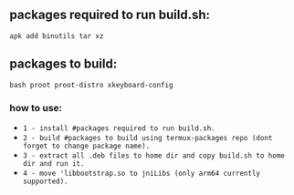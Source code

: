 ## packages required to run build.sh:
`apk add binutils tar xz`

## packages to build:
`bash proot proot-distro xkeyboard-config`

### how to use:
- `1 - install #packages required to run build.sh.`
- `2 - build #packages to build using termux-packages repo (dont forget to change package name).`
- `3 - extract all .deb files to home dir and copy build.sh to home dir and run it.`
- `4 - move 'libbootstrap.so to jniLibs (only arm64 currently supported).`
